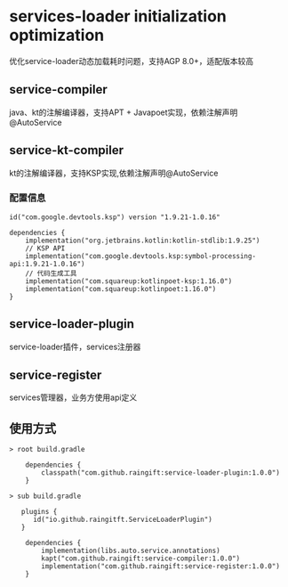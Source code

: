 # services-loader initialization optimization 
优化service-loader动态加载耗时问题，支持AGP 8.0+，适配版本较高

## service-compiler 
java、kt的注解编译器，支持APT + Javapoet实现，依赖注解声明@AutoService

## service-kt-compiler 
kt的注解编译器，支持KSP实现,依赖注解声明@AutoService
### 配置信息
```
id("com.google.devtools.ksp") version "1.9.21-1.0.16"

dependencies {
    implementation("org.jetbrains.kotlin:kotlin-stdlib:1.9.25")
    // KSP API
    implementation("com.google.devtools.ksp:symbol-processing-api:1.9.21-1.0.16")
    // 代码生成工具
    implementation("com.squareup:kotlinpoet-ksp:1.16.0")
    implementation("com.squareup:kotlinpoet:1.16.0")
}

```

## service-loader-plugin
service-loader插件，services注册器

## service-register
services管理器，业务方使用api定义

## 使用方式
```
> root build.gradle

    dependencies {
        classpath("com.github.raingift:service-loader-plugin:1.0.0")
    }

> sub build.gradle

   plugins {
      id("io.github.raingitft.ServiceLoaderPlugin")
   }

    dependencies {
        implementation(libs.auto.service.annotations)
        kapt("com.github.raingift:service-compiler:1.0.0")
        implementation("com.github.raingift:service-register:1.0.0")
    }

```